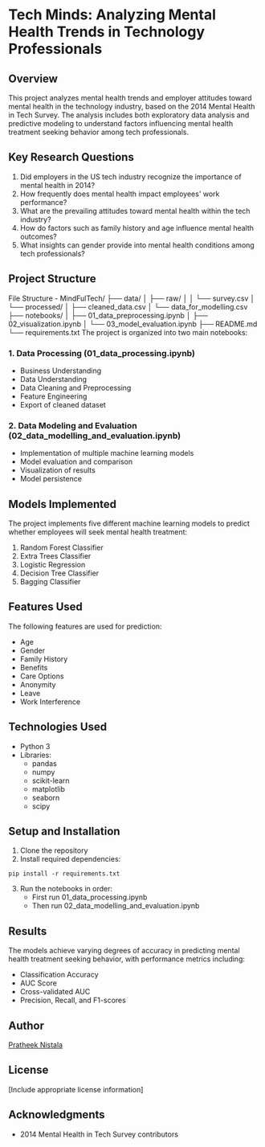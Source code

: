 # Tech Minds: Analyzing Mental Health Trends in Technology Professionals

## Overview
This project analyzes mental health trends and employer attitudes toward mental health in the technology industry, based on the 2014 Mental Health in Tech Survey. The analysis includes both exploratory data analysis and predictive modeling to understand factors influencing mental health treatment seeking behavior among tech professionals.

## Key Research Questions
1. Did employers in the US tech industry recognize the importance of mental health in 2014?
2. How frequently does mental health impact employees' work performance?
3. What are the prevailing attitudes toward mental health within the tech industry?
4. How do factors such as family history and age influence mental health outcomes?
5. What insights can gender provide into mental health conditions among tech professionals?

## Project Structure
File Structure - 
MindFulTech/
├── data/
│   ├── raw/
│   │   └── survey.csv
│   └── processed/
│       ├── cleaned_data.csv
│       └── data_for_modelling.csv
├── notebooks/
│   ├── 01_data_preprocessing.ipynb
│   ├── 02_visualization.ipynb
│   └── 03_model_evaluation.ipynb
├── README.md
└── requirements.txt
The project is organized into two main notebooks:

### 1. Data Processing (01_data_processing.ipynb)
- Business Understanding
- Data Understanding
- Data Cleaning and Preprocessing
- Feature Engineering
- Export of cleaned dataset

### 2. Data Modeling and Evaluation (02_data_modelling_and_evaluation.ipynb)
- Implementation of multiple machine learning models
- Model evaluation and comparison
- Visualization of results
- Model persistence

## Models Implemented
The project implements five different machine learning models to predict whether employees will seek mental health treatment:
1. Random Forest Classifier
2. Extra Trees Classifier
3. Logistic Regression
4. Decision Tree Classifier
5. Bagging Classifier

## Features Used
The following features are used for prediction:
- Age
- Gender
- Family History
- Benefits
- Care Options
- Anonymity
- Leave
- Work Interference

## Technologies Used
- Python 3
- Libraries:
  - pandas
  - numpy
  - scikit-learn
  - matplotlib
  - seaborn
  - scipy

## Setup and Installation
1. Clone the repository
2. Install required dependencies:
```
pip install -r requirements.txt
```
3. Run the notebooks in order:
   - First run 01_data_processing.ipynb
   - Then run 02_data_modelling_and_evaluation.ipynb

## Results
The models achieve varying degrees of accuracy in predicting mental health treatment seeking behavior, with performance metrics including:
- Classification Accuracy
- AUC Score
- Cross-validated AUC
- Precision, Recall, and F1-scores

## Author
[Pratheek Nistala](https://pratheek.tech)

## License
[Include appropriate license information]

## Acknowledgments
- 2014 Mental Health in Tech Survey contributors

